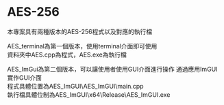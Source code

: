# AES-256

本專案具有兩種版本的AES-256程式以及對應的執行檔  

AES_terminal為第一個版本，使用terminal介面即可使用  
資料夾中AES.cpp為程式，AES.exe為執行檔  

AES_ImGui為第二個版本，可以讓使用者使用GUI介面進行操作
通過應用ImGUI實作GUI介面  
程式具體位置為AES_ImGUI\AES_ImGUI\main.cpp  
執行檔具體位制為AES_ImGUI\x64\Release\AES_ImGUI.exe  
